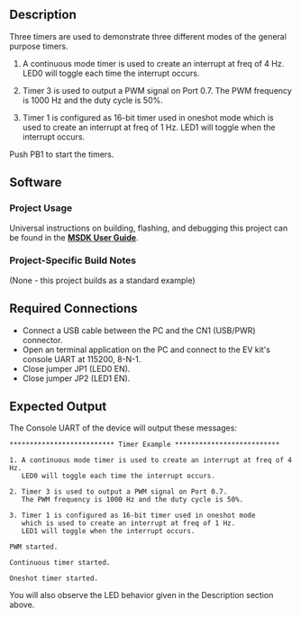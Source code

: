 ## Description

Three timers are used to demonstrate three different modes of the general purpose timers.

1. A continuous mode timer is used to create an interrupt at freq of 4 Hz. LED0 will toggle each time the interrupt occurs.

2. Timer 3 is used to output a PWM signal on Port 0.7. The PWM frequency is 1000 Hz and the duty cycle is 50%.

3. Timer 1 is configured as 16-bit timer used in oneshot mode which is used to create an interrupt at freq of 1 Hz. LED1 will toggle when the interrupt occurs.

Push PB1 to start the timers.


## Software

### Project Usage

Universal instructions on building, flashing, and debugging this project can be found in the **[MSDK User Guide](https://analogdevicesinc.github.io/msdk/USERGUIDE/)**.

### Project-Specific Build Notes

(None - this project builds as a standard example)

## Required Connections

-   Connect a USB cable between the PC and the CN1 (USB/PWR) connector.
-   Open an terminal application on the PC and connect to the EV kit's console UART at 115200, 8-N-1.
-   Close jumper JP1 (LED0 EN).
-   Close jumper JP2 (LED1 EN).

## Expected Output

The Console UART of the device will output these messages:

```
************************** Timer Example **************************

1. A continuous mode timer is used to create an interrupt at freq of 4 Hz.
   LED0 will toggle each time the interrupt occurs.

2. Timer 3 is used to output a PWM signal on Port 0.7.
   The PWM frequency is 1000 Hz and the duty cycle is 50%.

3. Timer 1 is configured as 16-bit timer used in oneshot mode
   which is used to create an interrupt at freq of 1 Hz.
   LED1 will toggle when the interrupt occurs.

PWM started.

Continuous timer started.

Oneshot timer started.
```

You will also observe the LED behavior given in the Description section above.

